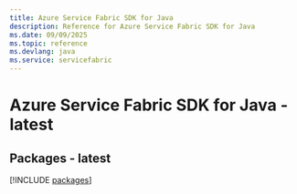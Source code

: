 ```yaml
---
title: Azure Service Fabric SDK for Java
description: Reference for Azure Service Fabric SDK for Java
ms.date: 09/09/2025
ms.topic: reference
ms.devlang: java
ms.service: servicefabric
---
```

# Azure Service Fabric SDK for Java - latest
## Packages - latest
[!INCLUDE [packages](service-fabric-index.md)]